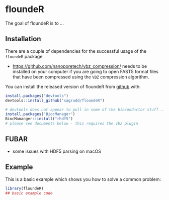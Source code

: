 
# floundeR

<!-- badges: start -->
<!-- badges: end -->

The goal of floundeR is to ...

## Installation

There are a couple of dependencies for the successful usage of the `floundeR`
package.

* https://github.com/nanoporetech/vbz_compression/ needs to be installed on your
  computer if you are going to open FAST5 format files that have been compressed
  using the `VBZ` compression algorithm.

You can install the released version of floundeR from [github](
https://github.com/sagrudd) with:

``` r
install.packages("devtools")
devtools::install_github("sagrudd/floundeR")

# devtools does not appear to pull in some of the bioconductor stuff ...
install.packages("BiocManager")
BiocMananger::install("rhdf5")
# please see documents below - this requires the vbz plugin
```

## FUBAR

* some issues with HDF5 parsing on macOS


## Example

This is a basic example which shows you how to solve a common problem:

``` r
library(floundeR)
## basic example code
```

